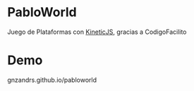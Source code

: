 # PabloWorld
Juego de Plataformas con [KineticJS](https://github.com/ericdrowell/KineticJS/), gracias a CodigoFacilito

# Demo
gnzandrs.github.io/pabloworld
